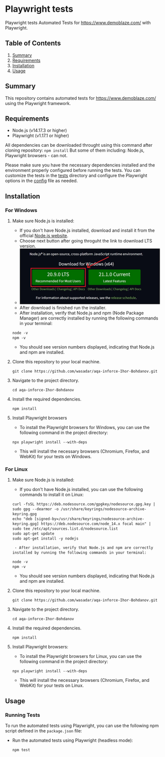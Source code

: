 # Playwright tests

Playwright tests Automated Tests for https://www.demoblaze.com/ with Playwright.

## Table of Contents
1. [Summary](#summary)
2. [Requirements](#requirements)
3. [Installation](#installation)
4. [Usage](#usage)

## Summary
This repository contains automated tests for https://www.demoblaze.com/ using the Playwright framework.

## Requirements
- Node.js (v14.17.3 or higher)
- Playwright (v1.17.1 or higher)

All dependencies can be downloaded throught using this command after cloning repository:
    ```
    npm install
    ```
But some of them including: Node.js, Playwright browsers - can not.

Please make sure you have the necessary dependencies installed and the environment properly configured before running the tests. You can customize the tests in the [tests](tests) directory and configure the Playwright options in the [config](playwright.config.js) file as needed.

## Installation
### For Windows
1. Make sure Node.js is installed:
    - If you don't have Node.js installed, download and install it from the official [Node.js website](https://nodejs.org/en).
    - Choose next button after going throguht the link to download LTS version.
    - ![Node installation](node.jpg)
    - After download is finished run the installer.
    - After installation, verify that Node.js and npm (Node Package Manager) are correctly installed by running the following commands in your terminal:
     ```
     node -v
     npm -v
     ```
    - You should see version numbers displayed, indicating that Node.js and npm are installed.

2. Clone this repository to your local machine.
    ```
    git clone https://github.com/wasadar/aqa-inforce-Ihor-Bohdanov.git
    ```

3. Navigate to the project directory.
    ```
    cd aqa-inforce-Ihor-Bohdanov
    ```

4. Install the required dependencies.
    ```
    npm install
    ```

5. Install Playwright browsers
    - To install the Playwright browsers for Windows, you can use the following command in the project directory:
    ```
    npx playwright install --with-deps
    ```
    - This will install the necessary browsers (Chromium, Firefox, and WebKit) for your tests on Windows.
    
### For Linux
1. Make sure Node.js is installed:
    - If you don't have Node.js installed, you can use the following commands to install it on Linux:
    ```
    curl -fsSL https://deb.nodesource.com/gpgkey/nodesource.gpg.key | sudo gpg --dearmor -o /usr/share/keyrings/nodesource-archive-keyring.gpg
    echo "deb [signed-by=/usr/share/keyrings/nodesource-archive-keyring.gpg] https://deb.nodesource.com/node_14.x focal main" | sudo tee /etc/apt/sources.list.d/nodesource.list
    sudo apt-get update
    sudo apt-get install -y nodejs
    ```
        - After installation, verify that Node.js and npm are correctly installed by running the following commands in your terminal:
    ```
    node -v
    npm -v
    ```
    - You should see version numbers displayed, indicating that Node.js and npm are installed.

2. Clone this repository to your local machine.
    ```
    git clone https://github.com/wasadar/aqa-inforce-Ihor-Bohdanov.git
    ```

3. Navigate to the project directory.
    ```
    cd aqa-inforce-Ihor-Bohdanov
    ```

4. Install the required dependencies.
    ```
    npm install
    ```

5. Install Playwright browsers:
    - To install the Playwright browsers for Linux, you can use the following command in the project directory:
    ```
    npx playwright install --with-deps
    ```
    - This will install the necessary browsers (Chromium, Firefox, and WebKit) for your tests on Linux.

## Usage
### Running Tests
To run the automated tests using Playwright, you can use the following npm script defined in the `package.json` file:

- Run the automated tests using Playwright (headless mode):
    ```
    npm test
    ```